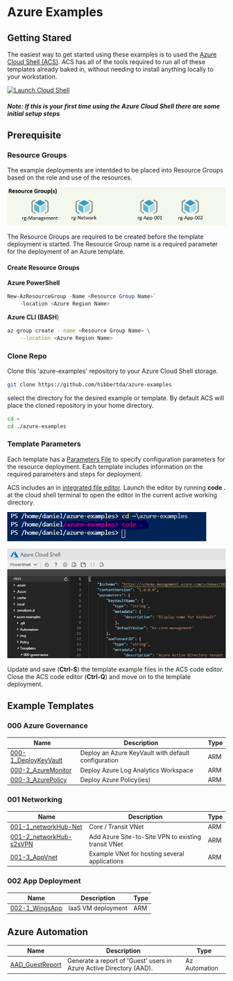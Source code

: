 # Azure Examples

## Getting Stared

The easiest way to get started using these examples is to used the [Azure Cloud Shell (ACS)](https://shell.azure.com). ACS has all of the tools required to run all of these templates already baked in, without needing to install anything locally to your workstation.

[![Launch Cloud Shell](https://shell.azure.com/images/launchcloudshell.png "Launch Cloud Shell")](https://shell.azure.com/powershell)

##### Note: If this is your first time using the Azure Cloud Shell there are some initial setup steps

## Prerequisite

### Resource Groups

The example deployments are intentded to be placed into Resource Groups based on the role and use of the resources. 

![Resource Groups](/img/prereq_resourcegroups.png)

The Resource Groups are required to be created before the template deployment is started. The Resource Group name is a required parameter for the deployment of an Azure template. 

#### Create Resource Groups

**Azure PowerShell**

```powershell
New-AzResourceGroup -Name <Resource Group Name>`
    -location <Azure Region Name>
```

**Azure CLI (BASH**)

```bash
az group create --name <Resource Group Name> \
    --location <Azure Region Name>
```

### Clone Repo

Clone this 'azure-examples' repository to your Azure Cloud Shell storage. 

```bash
git clone https://github.com/hibbertda/azure-examples
```

select the directory for the desired example or template. By default ACS will place the cloned repository in your home directory.

```bash
cd ~
cd ./azure-examples
```

### Template Parameters

Each template has a [Parameters File](https://docs.microsoft.com/en-us/azure/azure-resource-manager/templates/template-parameters) to specify configuration parameters for the resource deployment. Each template includes information on the required parameters and steps for deployment. 

ACS includes an in [integrated file editor](https://docs.microsoft.com/en-us/azure/cloud-shell/using-cloud-shell-editor). Launch the editor by running **code .** at the cloud shell terminal to open the editor in the current active working directory.

![launch code editor](/img/acs_code_directory.png)

![ACS code editor](/img/acs_code_directory_2.png)

Update and save (**Ctrl-S**) the template example files in the ACS code editor. Close the ACS code editor (**Ctrl-Q**) and move on to the template deployment. 

## Example Templates

### 000 Azure Governance

|Name|Description|Type|
| --- | --- | --- |
| [000-1_DeployKeyVault](/Templates/000-governance/000-1_AzureKeyVault) | Deploy an Azure KeyVault with default configuration | ARM
| [000-2_AzureMonitor](/Templates/000-governance/000-2_AzureMonitor) | Deploy Azure Log Analytics Workspace | ARM
| [000-3_AzurePolicy](/Templates/000-governance/000-3_AzurePolicy) | Deploy Azure Policy(ies) | ARM

### 001 Networking

|Name|Description|Type|
| --- | --- | --- |
| [001-1_networkHub-Net](/Templates/001-Networking/001-1_networkHub-Net) | Core / Transit VNet | ARM
| [001-2_networkHub-s2sVPN](/Templates/001-Networking/001-2_networkHub-s2sVPN) | Add Azure Site-to-Site VPN to existing transit VNet | ARM
| [001-3_AppVnet](/Templates/001-Networking/001-3_App-Vnet) | Example VNet for hosting several applications | ARM

### 002 App Deployment

|Name|Description|Type|
| --- | --- | --- |
| [002-1_WingsApp](/Templates/002-AppDeployment/002-1_wingsApp) | IaaS VM deployment | ARM

## Azure Automation

|Name|Description|Type|
| --- | --- | --- |
| [AAD_GuestReport](/Automation/aad-guest-report) | Generate a report of 'Guest' users in Azure Active Directory (AAD). | Az Automation